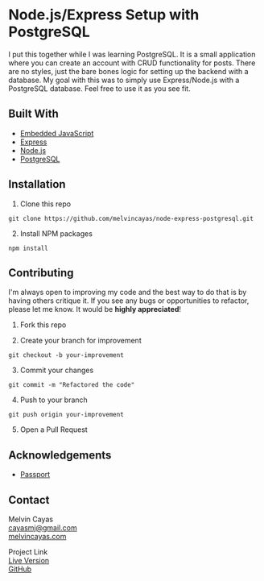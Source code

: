 # Node.js/Express Setup with PostgreSQL

I put this together while I was learning PostgreSQL. It is a small application where you can create an account with CRUD functionality for posts. There are no styles, just the bare bones logic for setting up the backend with a database. My goal with this was to simply use Express/Node.js with a PostgreSQL database. Feel free to use it as you see fit.

## Built With

- [Embedded JavaScript](https://ejs.co/)
- [Express](https://expressjs.com/)
- [Node.js](https://nodejs.org/en/)
- [PostgreSQL](https://www.postgresql.org/)

## Installation

1. Clone this repo

```
git clone https://github.com/melvincayas/node-express-postgresql.git
```

2. Install NPM packages

```
npm install
```

## Contributing

I'm always open to improving my code and the best way to do that is by having others critique it. If you see any bugs or opportunities to refactor, please let me know. It would be **highly appreciated**!

1. Fork this repo

2. Create your branch for improvement

```
git checkout -b your-improvement
```

3. Commit your changes

```
git commit -m "Refactored the code"
```

4. Push to your branch

```
git push origin your-improvement
```

5. Open a Pull Request

## Acknowledgements

- [Passport](http://www.passportjs.org/)

## Contact

Melvin Cayas  
[cayasmj@gmail.com](mailto:cayasmj@gmail.com?subject=[GitHub])  
[melvincayas.com](https://melvincayas.com/)

Project Link  
[Live Version](https://my-poster-app.herokuapp.com/)  
[GitHub](https://github.com/melvincayas/poster)
